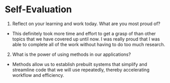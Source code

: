 # Self-Evaluation

1. Reflect on your learning and work today. What are you most proud of?
- This definitely took more time and effort to get a grasp of than other topics that we have covered up until now. I was really proud that I was able to complete all of the work without having to do too much research.

2. What is the power of using methods in our applications?
- Methods allow us to establish prebuilt systems that simplify and streamline code that we will use repeatedly, thereby accelerating workflow and efficiency.

